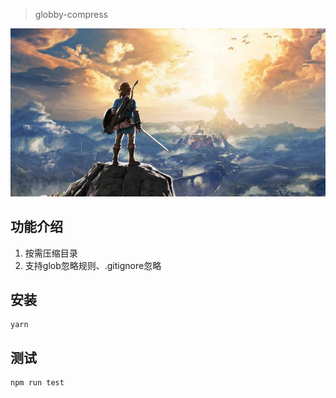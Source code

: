 > globby-compress

![my love](./logo.png) 

## 功能介绍
1. 按需压缩目录
2. 支持glob忽略规则、.gitignore忽略   

## 安装
```
yarn
```

## 测试   
```
npm run test    
```
 

